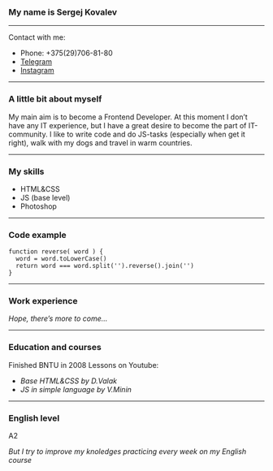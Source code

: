 ### My name is Sergej Kovalev
***
Contact with me:
* Phone: +375(29)706-81-80
* [Telegram](https://web.telegram.org/k/)
* [Instagram](https://www.instagram.com/sergejkowalew/)
***
### A little bit about myself
My main aim is to become a Frontend Developer. At this moment I don’t have any IT experience, 
but I have a great desire to become the part of IT-community. I like to write code and do JS-tasks 
(especially when get it right), walk with my dogs and travel in warm countries.
***
### My skills
*	HTML&CSS
*	JS (base level)
*	Photoshop
***
### Code example
```
function reverse( word ) {
  word = word.toLowerCase()
  return word === word.split('').reverse().join('')
}
```
***
### Work experience
*Hope, there’s more to come…*
***
### Education and courses
Finished BNTU in 2008
Lessons on Youtube:
*	*Base HTML&CSS by D.Valak*
*	*JS in simple language by V.Minin* 
***
### English level
A2

*But I try to improve my knoledges practicing every week on my English course*

